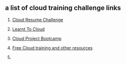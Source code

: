 ## a list of cloud training challenge links
1. [Cloud Resume Challenge](https://cloudresumechallenge.dev/docs/the-challenge/)

2. [Learnt To Cloud](https://learntocloud.guide/docs/Welcome)

3. [Cloud Project Bootcamp](https://docs.google.com/document/d/19XMyd5zCk7S9QT2q1_Cg-wvbnBwOge7EgzgvtVCgcz0/edit#)

4. [Free Cloud training and other resources](https://github.com/cloudcommunity/Free-Certifications)

5. 
